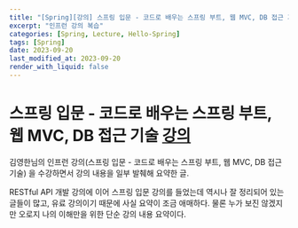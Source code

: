 ```yaml
---
title: "[Spring][강의] 스프링 입문 - 코드로 배우는 스프링 부트, 웹 MVC, DB 접근 기술"
excerpt: "인프런 강의 복습"
categories: [Spring, Lecture, Hello-Spring]
tags: [Spring]
date: 2023-09-20
last_modified_at: 2023-09-20
render_with_liquid: false
---
```


# 스프링 입문 - 코드로 배우는 스프링 부트, 웹 MVC, DB 접근 기술 [강의](https://www.inflearn.com/course/%EC%8A%A4%ED%94%84%EB%A7%81-%EC%9E%85%EB%AC%B8-%EC%8A%A4%ED%94%84%EB%A7%81%EB%B6%80%ED%8A%B8/dashboard) 

김영한님의 인프런 강의(스프링 입문 - 코드로 배우는 스프링 부트, 웹 MVC, DB 접근 기술) 을 수강하면서 강의 내용을 일부 발췌해 요약한 글.

RESTful API 개발 강의에 이어 스프링 입문 강의를 들었는데 역시나 잘 정리되어 있는 글들이 많고, 유료 강의이기 때문에 사실 요약이 조금 애매하다. 물론 누가 보진 않겠지만 오로지 나의 이해만을 위한 단순 강의 내용 요약이다.

